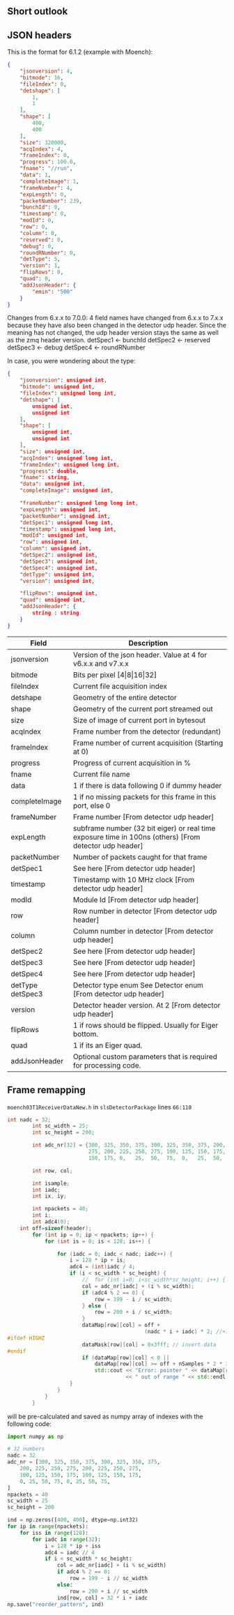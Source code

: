 ## Short outlook

## JSON headers
This is the format for 6.1.2 (example with Moench):
```json
{
    "jsonversion": 4,
    "bitmode": 16,
    "fileIndex": 0,
    "detshape": [
        1,
        1
    ],
    "shape": [
        400,
        400
    ],
    "size": 320000,
    "acqIndex": 4,
    "frameIndex": 0,
    "progress": 100.0,
    "fname": "//run",
    "data": 1,
    "completeImage": 1,
    "frameNumber": 4,
    "expLength": 0,
    "packetNumber": 239,
    "bunchId": 0,
    "timestamp": 0,
    "modId": 0,
    "row": 0,
    "column": 0,
    "reserved": 0,
    "debug": 0,
    "roundRNumber": 0,
    "detType": 5,
    "version": 1,
    "flipRows": 0,
    "quad": 0,
    "addJsonHeader": {
        "emin": "500"
    }
}
```

Changes from  6.x.x to 7.0.0:
4 field names have changed from 6.x.x to 7.x.x because they have also been changed in the detector udp header. 
Since the meaning has not changed, the udp header version stays the same as well as the  zmq header version.
detSpec1 <- bunchId
detSpec2 <- reserved
detSpec3 <- debug
detSpec4 <- roundRNumber

In case, you were wondering about the type:
```json
{
    "jsonversion": unsigned int,
    "bitmode": unsigned int,
    "fileIndex": unsigned long int,
    "detshape": [
        unsigned int,
        unsigned int
    ],
    "shape": [
        unsigned int,
        unsigned int
    ],
    "size": unsigned int,
    "acqIndex": unsigned long int,
    "frameIndex": unsigned long int,
    "progress": double,
    "fname": string,
    "data": unsigned int,
    "completeImage": unsigned int,

    "frameNumber": unsigned long long int,
    "expLength": unsigned int,
    "packetNumber": unsigned int,
    "detSpec1": unsigned long int,
    "timestamp": unsigned long int,
    "modId": unsigned int,
    "row": unsigned int,
    "column": unsigned int,
    "detSpec2": unsigned int,
    "detSpec3": unsigned int,
    "detSpec4": unsigned int,
    "detType": unsigned int,
    "version": unsigned int,

    "flipRows": unsigned int,
    "quad": unsigned int,
    "addJsonHeader": {
        string : string
    }
}
```

| Field            | Description                                                                                              |
| ---------------- | -------------------------------------------------------------------------------------------------------- |
| jsonversion      | Version of the json header. Value at 4 for v6.x.x   and v7.x.x                                           |
| bitmode          | Bits per pixel [4\|8\|16\|32]                                                                            |
| fileIndex        | Current file acquisition index                                                                           |
| detshape         | Geometry of the entire detector                                                                          |
| shape            | Geometry of the current port streamed out                                                                |
| size             | Size of image of current port in bytesout                                                                |
| acqIndex         | Frame number from the detector (redundant)                                                               |
| frameIndex       | Frame number of current acquisition (Starting at 0)                                                      |
| progress         | Progress of current acquisition in %                                                                     |
| fname            | Current file name                                                                                        |
| data             | 1 if there is data following 0 if dummy header                                                           |
| completeImage    | 1 if no missing packets for this frame in this port,   else 0                                            |
| frameNumber      | Frame number [From detector udp header]                                                                  |
| expLength        | subframe number (32 bit eiger) or real time exposure   time in 100ns (others) [From detector udp header] |
| packetNumber     | Number of packets caught for that frame                                                                  |
| detSpec1         | See here [From detector udp header]                                                                      |
| timestamp        | Timestamp with 10 MHz clock [From detector udp   header]                                                 |
| modId            | Module Id [From detector udp header]                                                                     |
| row              | Row number in detector [From detector udp header]                                                        |
| column           | Column number in detector [From detector udp header]                                                     |
| detSpec2         | See here [From detector udp header]                                                                      |
| detSpec3         | See here [From detector udp header]                                                                      |
| detSpec4         | See here [From detector udp header]                                                                      |
| detType detSpec3 | Detector type enum See Detector enum [From   detector udp header]                                        |
| version          | Detector header version. At 2 [From detector udp   header]                                               |
| flipRows         | 1 if rows should be flipped. Usually for Eiger bottom.                                                   |
| quad             | 1 if its an Eiger quad.                                                                                  |
| addJsonHeader    | Optional custom parameters that is required for   processing code.                                       |

## Frame remapping
`moench03T1ReceiverDataNew.h` in `slsDetectorPackage` lines `66:110`
```cpp
int nadc = 32;
        int sc_width = 25;
        int sc_height = 200;

        int adc_nr[32] = {300, 325, 350, 375, 300, 325, 350, 375, 200, 225, 250,
                          275, 200, 225, 250, 275, 100, 125, 150, 175, 100, 125,
                          150, 175, 0,   25,  50,  75,  0,   25,  50,  75};

        int row, col;

        int isample;
        int iadc;
        int ix, iy;

        int npackets = 40;
        int i;
        int adc4(0);
	int off=sizeof(header);
        for (int ip = 0; ip < npackets; ip++) {
            for (int is = 0; is < 128; is++) {

                for (iadc = 0; iadc < nadc; iadc++) {
                    i = 128 * ip + is;
                    adc4 = (int)iadc / 4;
                    if (i < sc_width * sc_height) {
                        //  for (int i=0; i<sc_width*sc_height; i++) {
                        col = adc_nr[iadc] + (i % sc_width);
                        if (adc4 % 2 == 0) {
                            row = 199 - i / sc_width;
                        } else {
                            row = 200 + i / sc_width;
                        }
                        dataMap[row][col] = off +
                                            (nadc * i + iadc) * 2; //+16*(ip+1);
#ifdef HIGHZ
                        dataMask[row][col] = 0x3fff; // invert data
#endif
                        if (dataMap[row][col] < 0 ||
                            dataMap[row][col] >= off + nSamples * 2 * 32)
                            std::cout << "Error: pointer " << dataMap[row][col]
                                      << " out of range " << std::endl;
                    }
                }
            }
        }
```
will be pre-calculated and saved as numpy array of indexes with the following code:
```python
import numpy as np

# 32 numbers
nadc = 32
adc_nr = [300, 325, 350, 375, 300, 325, 350, 375,
    200, 225, 250, 275, 200, 225, 250, 275,
    100, 125, 150, 175, 100, 125, 150, 175,
    0, 25, 50, 75, 0, 25, 50, 75,
]
npackets = 40
sc_width = 25
sc_height = 200

ind = np.zeros([400, 400], dtype=np.int32)
for ip in range(npackets):
    for iss in range(128):
        for iadc in range(32):
            i = 128 * ip + iss
            adc4 = iadc // 4
            if i < sc_width * sc_height:
                col = adc_nr[iadc] + (i % sc_width)
                if adc4 % 2 == 0:
                    row = 199 - i // sc_width
                else:
                    row = 200 + i // sc_width
                ind[row, col] = 32 * i + iadc
np.save("reorder_pattern", ind)
```